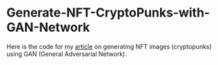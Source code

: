 # Generate-NFT-CryptoPunks-with-GAN-Network

Here is the code for my [article](https://proglib.io/p/dc01ab1d-252a-4dc4-89d6-cfeaa1707296/fake) on generating NFT images (cryptopunks) using GAN (General Adversarial Network).
